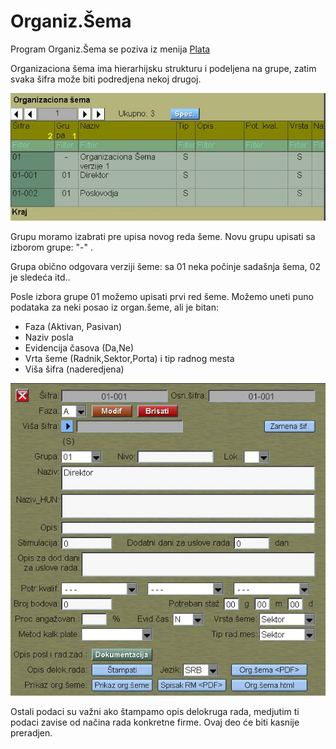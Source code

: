 # Organiz.Šema

Program Organiz.Šema se poziva iz menija [Plata](../l_sr.md)

Organizaciona šema ima hierarhijsku strukturu i podeljena na grupe, zatim svaka šifra može biti podredjena nekoj drugoj.

![Image](ob1011.jpg)

Grupu moramo izabrati pre upisa novog reda šeme.
Novu grupu upisati sa izborom grupe: "-" .

Grupa obično odgovara verziji šeme: sa 01 neka počinje sadašnja šema, 
02 je sledeća itd..

Posle izbora grupe 01 možemo upisati prvi red šeme.
Možemo uneti puno podataka za neki posao iz organ.šeme,
ali je bitan:
- Faza (Aktivan, Pasivan)
- Naziv posla
- Evidencija časova (Da,Ne)
- Vrta šeme (Radnik,Sektor,Porta) i tip radnog mesta
- Viša šifra (naderedjena)

![Image](ob1012.jpg)

Ostali podaci su važni ako štampamo opis delokruga rada, medjutim ti podaci zavise od načina rada konkretne firme.
Ovaj deo će biti kasnije preradjen.

